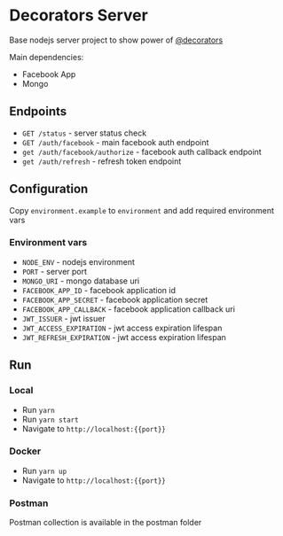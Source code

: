 # Decorators Server

Base nodejs server project to show power of [@decorators](https://github.com/serhiisol/node-decorators)

Main dependencies:
- Facebook App
- Mongo

## Endpoints

- `GET /status` - server status check
- `GET /auth/facebook` - main facebook auth endpoint
- `get /auth/facebook/authorize` - facebook auth callback endpoint
- `get /auth/refresh` - refresh token endpoint

## Configuration

Copy `environment.example` to `environment` and add required environment vars

### Environment vars

- `NODE_ENV` - nodejs environment
- `PORT` - server port
- `MONGO_URI` - mongo database uri
- `FACEBOOK_APP_ID` - facebook application id
- `FACEBOOK_APP_SECRET` - facebook application secret
- `FACEBOOK_APP_CALLBACK` - facebook application callback uri
- `JWT_ISSUER` - jwt issuer
- `JWT_ACCESS_EXPIRATION` - jwt access expiration lifespan
- `JWT_REFRESH_EXPIRATION` - jwt access expiration lifespan

## Run

### Local

- Run `yarn`
- Run `yarn start`
- Navigate to `http://localhost:{{port}}`

### Docker

- Run `yarn up`
- Navigate to `http://localhost:{{port}}`

### Postman
Postman collection is available in the postman folder
